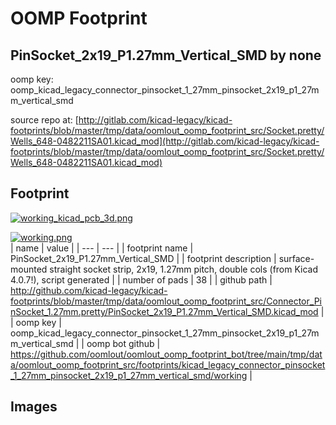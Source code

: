 # OOMP Footprint  
## PinSocket_2x19_P1.27mm_Vertical_SMD  by none  
  
oomp key: oomp_kicad_legacy_connector_pinsocket_1_27mm_pinsocket_2x19_p1_27mm_vertical_smd  
  
source repo at: [http://gitlab.com/kicad-legacy/kicad-footprints/blob/master/tmp/data/oomlout_oomp_footprint_src/Socket.pretty/Wells_648-0482211SA01.kicad_mod](http://gitlab.com/kicad-legacy/kicad-footprints/blob/master/tmp/data/oomlout_oomp_footprint_src/Socket.pretty/Wells_648-0482211SA01.kicad_mod)  
## Footprint  
  
[![working_kicad_pcb_3d.png](working_kicad_pcb_3d_600.png)](working_kicad_pcb_3d.png)  
  
[![working.png](working_600.png)](working.png)  
| name | value | 
| --- | --- | 
| footprint name | PinSocket_2x19_P1.27mm_Vertical_SMD | 
| footprint description | surface-mounted straight socket strip, 2x19, 1.27mm pitch, double cols (from Kicad 4.0.7!), script generated | 
| number of pads | 38 | 
| github path | http://github.com/kicad-legacy/kicad-footprints/blob/master/tmp/data/oomlout_oomp_footprint_src/Connector_PinSocket_1.27mm.pretty/PinSocket_2x19_P1.27mm_Vertical_SMD.kicad_mod | 
| oomp key | oomp_kicad_legacy_connector_pinsocket_1_27mm_pinsocket_2x19_p1_27mm_vertical_smd | 
| oomp bot github | https://github.com/oomlout/oomlout_oomp_footprint_bot/tree/main/tmp/data/oomlout_oomp_footprint_src/footprints/kicad_legacy_connector_pinsocket_1_27mm_pinsocket_2x19_p1_27mm_vertical_smd/working | 
## Images  
